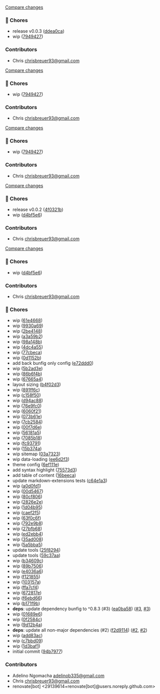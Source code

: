 [Compare changes](https://github.com/stacksjs/bunpress/compare/v0.0.2...v0.0.3)

### 🧹 Chores

- release v0.0.3 ([ddea0ca](https://github.com/stacksjs/bunpress/commit/ddea0ca))
- wip ([7949427](https://github.com/stacksjs/bunpress/commit/7949427))

### Contributors

- Chris <chrisbreuer93@gmail.com>

[Compare changes](https://github.com/stacksjs/bunpress/compare/v0.0.2...HEAD)

### 🧹 Chores

- wip ([7949427](https://github.com/stacksjs/bunpress/commit/7949427))

### Contributors

- Chris <chrisbreuer93@gmail.com>

[Compare changes](https://github.com/stacksjs/bunpress/compare/v0.0.2...HEAD)

### 🧹 Chores

- wip ([7949427](https://github.com/stacksjs/bunpress/commit/7949427))

### Contributors

- Chris <chrisbreuer93@gmail.com>

[Compare changes](https://github.com/stacksjs/bunpress/compare/v0.0.1...v0.0.2)

### 🧹 Chores

- release v0.0.2 ([4f0321b](https://github.com/stacksjs/bunpress/commit/4f0321b))
- wip ([d4bf5e6](https://github.com/stacksjs/bunpress/commit/d4bf5e6))

### Contributors

- Chris <chrisbreuer93@gmail.com>

[Compare changes](https://github.com/stacksjs/bunpress/compare/v0.0.1...HEAD)

### 🧹 Chores

- wip ([d4bf5e6](https://github.com/stacksjs/bunpress/commit/d4bf5e6))

### Contributors

- Chris <chrisbreuer93@gmail.com>

### 🧹 Chores

- wip ([61e4668](https://github.com/stacksjs/bunpress/commit/61e4668))
- wip ([9930a69](https://github.com/stacksjs/bunpress/commit/9930a69))
- wip ([2be4148](https://github.com/stacksjs/bunpress/commit/2be4148))
- wip ([a3a59b2](https://github.com/stacksjs/bunpress/commit/a3a59b2))
- wip ([98a148b](https://github.com/stacksjs/bunpress/commit/98a148b))
- wip ([4dc4a55](https://github.com/stacksjs/bunpress/commit/4dc4a55))
- wip ([77cbeca](https://github.com/stacksjs/bunpress/commit/77cbeca))
- wip ([0d1152b](https://github.com/stacksjs/bunpress/commit/0d1152b))
- add back bunfig only config ([e72ddd0](https://github.com/stacksjs/bunpress/commit/e72ddd0))
- wip ([5b2ad3e](https://github.com/stacksjs/bunpress/commit/5b2ad3e))
- wip ([86b6f4b](https://github.com/stacksjs/bunpress/commit/86b6f4b))
- wip ([67665a4](https://github.com/stacksjs/bunpress/commit/67665a4))
- layout sizing ([b4f02d3](https://github.com/stacksjs/bunpress/commit/b4f02d3))
- wip ([891ff6c](https://github.com/stacksjs/bunpress/commit/891ff6c))
- wip ([c158f50](https://github.com/stacksjs/bunpress/commit/c158f50))
- wip ([d94ac88](https://github.com/stacksjs/bunpress/commit/d94ac88))
- wip ([76e9fc0](https://github.com/stacksjs/bunpress/commit/76e9fc0))
- wip ([6060f21](https://github.com/stacksjs/bunpress/commit/6060f21))
- wip ([073b61e](https://github.com/stacksjs/bunpress/commit/073b61e))
- wip ([7cb2584](https://github.com/stacksjs/bunpress/commit/7cb2584))
- wip ([00f7d6e](https://github.com/stacksjs/bunpress/commit/00f7d6e))
- wip ([56181a5](https://github.com/stacksjs/bunpress/commit/56181a5))
- wip ([7085b18](https://github.com/stacksjs/bunpress/commit/7085b18))
- wip ([fc93791](https://github.com/stacksjs/bunpress/commit/fc93791))
- wip ([15b374a](https://github.com/stacksjs/bunpress/commit/15b374a))
- wip sitemap ([03a7323](https://github.com/stacksjs/bunpress/commit/03a7323))
- wip data-loading ([ee6d2f3](https://github.com/stacksjs/bunpress/commit/ee6d2f3))
- theme config ([6ef111e](https://github.com/stacksjs/bunpress/commit/6ef111e))
- add syntax highlight ([75573d3](https://github.com/stacksjs/bunpress/commit/75573d3))
- add table of content ([16beeca](https://github.com/stacksjs/bunpress/commit/16beeca))
- update markdown-extensions tests ([c64e1a3](https://github.com/stacksjs/bunpress/commit/c64e1a3))
- wip ([a0d0fd1](https://github.com/stacksjs/bunpress/commit/a0d0fd1))
- wip ([00d5467](https://github.com/stacksjs/bunpress/commit/00d5467))
- wip ([80cf806](https://github.com/stacksjs/bunpress/commit/80cf806))
- wip ([2826e2e](https://github.com/stacksjs/bunpress/commit/2826e2e))
- wip ([1d04b95](https://github.com/stacksjs/bunpress/commit/1d04b95))
- wip ([caef2f5](https://github.com/stacksjs/bunpress/commit/caef2f5))
- wip ([63f0c6f](https://github.com/stacksjs/bunpress/commit/63f0c6f))
- wip ([792e9b8](https://github.com/stacksjs/bunpress/commit/792e9b8))
- wip ([27bfb68](https://github.com/stacksjs/bunpress/commit/27bfb68))
- wip ([ed2ebb4](https://github.com/stacksjs/bunpress/commit/ed2ebb4))
- wip ([35ad008](https://github.com/stacksjs/bunpress/commit/35ad008))
- wip ([5a5bba5](https://github.com/stacksjs/bunpress/commit/5a5bba5))
- update tools ([25f8294](https://github.com/stacksjs/bunpress/commit/25f8294))
- update tools ([59c37aa](https://github.com/stacksjs/bunpress/commit/59c37aa))
- wip ([b34609c](https://github.com/stacksjs/bunpress/commit/b34609c))
- wip ([89b7506](https://github.com/stacksjs/bunpress/commit/89b7506))
- wip ([e4036a6](https://github.com/stacksjs/bunpress/commit/e4036a6))
- wip ([f121855](https://github.com/stacksjs/bunpress/commit/f121855))
- wip ([103157a](https://github.com/stacksjs/bunpress/commit/103157a))
- wip ([ffa7cf4](https://github.com/stacksjs/bunpress/commit/ffa7cf4))
- wip ([672817e](https://github.com/stacksjs/bunpress/commit/672817e))
- wip ([f6ebd66](https://github.com/stacksjs/bunpress/commit/f6ebd66))
- wip ([b171f9b](https://github.com/stacksjs/bunpress/commit/b171f9b))
- **deps**: update dependency bunfig to ^0.8.3 (#3) ([ea0ba58](https://github.com/stacksjs/bunpress/commit/ea0ba58)) ([#3](https://github.com/stacksjs/bunpress/issues/3), [#3](https://github.com/stacksjs/bunpress/issues/3))
- wip ([01689e6](https://github.com/stacksjs/bunpress/commit/01689e6))
- wip ([0f2584c](https://github.com/stacksjs/bunpress/commit/0f2584c))
- wip ([9d12b4a](https://github.com/stacksjs/bunpress/commit/9d12b4a))
- **deps**: update all non-major dependencies (#2) ([f2d9114](https://github.com/stacksjs/bunpress/commit/f2d9114)) ([#2](https://github.com/stacksjs/bunpress/issues/2), [#2](https://github.com/stacksjs/bunpress/issues/2))
- wip ([add83ac](https://github.com/stacksjs/bunpress/commit/add83ac))
- wip ([c7bbd09](https://github.com/stacksjs/bunpress/commit/c7bbd09))
- wip ([1d3baf1](https://github.com/stacksjs/bunpress/commit/1d3baf1))
- initial commit ([94b7977](https://github.com/stacksjs/bunpress/commit/94b7977))

### Contributors

- Adelino Ngomacha <adelinob335@gmail.com>
- Chris <chrisbreuer93@gmail.com>
- renovate[bot] <29139614+renovate[bot]@users.noreply.github.com>
